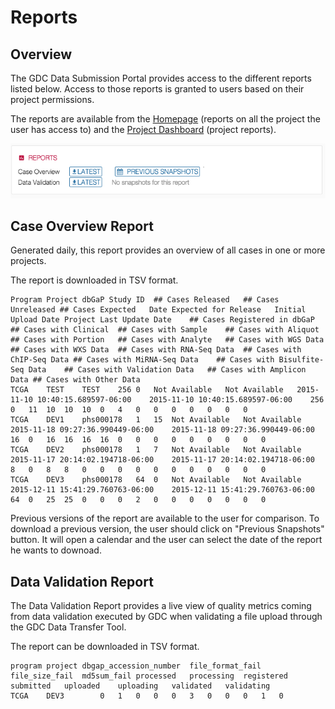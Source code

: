 # Reports

## Overview

The GDC Data Submission Portal provides access to the different reports listed below. Access to those reports is granted to users based on their project permissions.

The reports are available from the [Homepage](Homepage.md) (reports on all the project the user has access to) and the [Project Dashboard](Dashboard.md) (project reports).

[![GDC Submission Reports](images/GDC_Submission_Reports.png)](images/GDC_Submission_Reports.png "Click to see the full image.")

## Case Overview Report

Generated daily, this report provides an overview of all cases in one or more projects.

The report is downloaded in TSV format.


```tsv
Program	Project	dbGaP Study ID	## Cases Released	## Cases Unreleased	## Cases Expected	Date Expected for Release	Initial Upload Date	Project Last Update Date	## Cases Registered in dbGaP	## Cases with Clinical	## Cases with Sample	## Cases with Aliquot	## Cases with Portion	## Cases with Analyte	## Cases with WGS Data	## Cases with WXS Data	## Cases with RNA-Seq Data	## Cases with ChIP-Seq Data	## Cases with MiRNA-Seq Data	## Cases with Bisulfite-Seq Data	## Cases with Validation Data	## Cases with Amplicon Data	## Cases with Other Data
TCGA	TEST	TEST	256	0	Not Available	Not Available	2015-11-10 10:40:15.689597-06:00	2015-11-10 10:40:15.689597-06:00	256	0	11	10	10	10	0	4	0	0	0	0	0	0	0
TCGA	DEV1	phs000178	1	15	Not Available	Not Available	2015-11-18 09:27:36.990449-06:00	2015-11-18 09:27:36.990449-06:00	16	0	16	16	16	16	0	0	0	0	0	0	0	0	0
TCGA	DEV2	phs000178	1	7	Not Available	Not Available	2015-11-17 20:14:02.194718-06:00	2015-11-17 20:14:02.194718-06:00	8	0	8	8	0	0	0	0	0	0	0	0	0	0	0
TCGA	DEV3	phs000178	64	0	Not Available	Not Available	2015-12-11 15:41:29.760763-06:00	2015-12-11 15:41:29.760763-06:00	64	0	25	25	0	0	0	2	0	0	0	0	0	0	0
```

Previous versions of the report are available to the user for comparison. To download a previous version, the user should click on "Previous Snapshots" button. It will open a calendar and the user can select the date of the report he wants to downoad.

## Data Validation Report

The Data Validation Report provides a live view of quality metrics coming from data validation executed by GDC when validating a file upload through the GDC Data Transfer Tool.

The report can be downloaded in TSV format.


```tsv
program	project	dbgap_accession_number	file_format_fail	file_size_fail	md5sum_fail	processed	processing	registered	submitted	uploaded	uploading	validated	validating
TCGA	DEV3		0	1	0	0	0	3	0	0	0	1	0
```


